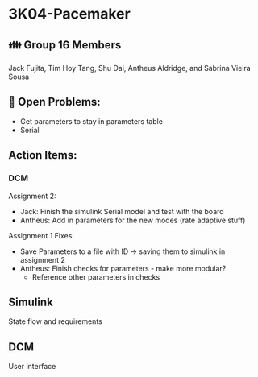 # 3K04-Pacemaker

## :family: Group 16 Members
Jack Fujita, Tim Hoy Tang, Shu Dai, Antheus Aldridge, and Sabrina Vieira Sousa

## :space_invader: Open Problems:
+ Get parameters to stay in parameters table
+ Serial

## Action Items:
### DCM
Assignment 2:
+ Jack: Finish the simulink Serial model and test with the board
+ Antheus: Add in parameters for the new modes (rate adaptive stuff)

Assignment 1 Fixes:
+ Save Parameters to a file with ID -> saving them to simulink in assignment 2
+ Antheus: Finish checks for parameters - make more modular?
    +  Reference other parameters in checks

## Simulink
State flow and requirements

## DCM
User interface


